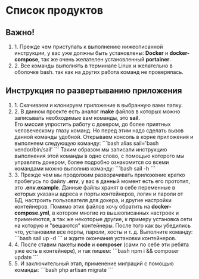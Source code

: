<h1>Список продуктов</h1>
<h2>Важно!</h2>
<ol>
    <li>1. Прежде чем приступать к выполнению нижеописанной инструкции, у вас уже должны быть установлены:
        <b>Docker</b> и <b>docker-compose</b>, так же очень желателен установленный <b>portainer</b>.</li>
    <li>2. Все команды выполнять в терминале Linux и желательно в оболочке bash. так как на других работа команд не 
        проверялась.</li>
</ol>
<h2>Инструкция по развертыванию приложения</h2>
<ol>
<li>1. Скачиваем и клонируем приложение в выбранную вами папку.
<li>2. В данном проекте есть аналог <b>make</b> файлов в которых можно записывать необходимые вам команды, это <b>sail</b>. </li>
   Его миссия упростить работу с докером, до более приятных человеческому глазу команд. Но перед этим надо сделать 
   вызов данной команды удобной. Открываем консоль в корне приложения и выполняем следующую команду:
   ```bash
   alias sail='bash vendor/bin/sail'
   ```
   Таким образом мы записали инструкцию выполнения этой команды в одно слово, с помощью которого мы управлять 
   докером, более подробно ознакомится со всеми командами можно выполнив команду:
   ```bash
   sail -h
   ```
   </li>
<li>3. Прежде чем мы продолжим разворачивать приложение кратко пробегусь по файлу <b>.env</b>, у вас в данный момент есть
   его прототип, это <b>.env.example</b>. Данные файлы хранят в себе переменные в которых указаны адреса и порты контейнеров,
   логин и пароли от БД, настроить пользователя для докера, и другие настройки контейнеров. Помимо этих файлов хочу 
   обратить на <b>docker-compose.yml</b>, в котором многие из вышеописанных настроек и применяются, а так же некоторые другие,
   к примеру установка сети на которую и "вешаются" контейнеры. После того как вы убедились что, установили все порты, пароли, хосты
   и т. д. Выполните команду:
   ```bash
   sail up -d
   ```
   и ждите окончания установки контейнеров.
    </li>
<li>4. После ставим пакеты <b>node</b> и <b>composer</b> (сами по себе эти ребята уже есть в контейнере), и так пишем:
   ```bash
   npm i && composer update
   ```
   </li>
<li>5. И заключительный этап, применение миграций с помощью команды:
    ```bash
    php artisan migrate 
    ```
   </li>
   </ol>
